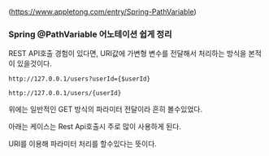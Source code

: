 (https://www.appletong.com/entry/Spring-PathVariable)

### Spring @PathVariable 어노테이션 쉽게 정리

REST API호출 경험이 있다면, URI값에 가변형 변수를 전달해서 처리하는 방식을 본적이 있을것이다.

```
http://127.0.0.1/users?userId={$userId}

http://127.0.0.1/users/{userId}
```

위에는 일반적인 GET 방식의 파라미터 전달이라 흔히 볼수있었다.

아래는 케이스는 Rest Api호출시 주로 많이 사용하게 된다.

URI를 이용해 파라미터 처리를 할수있다는 뜻이다.